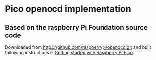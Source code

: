 # Pico openocd implementation

## Based on the raspberry Pi Foundation source code 
Downloaded from https://github.com/raspberrypi/openocd.git and built following instructions in [Getting started with Raspberry Pi Pico](https://datasheets.raspberrypi.org/pico/getting-started-with-pico.pdf).

